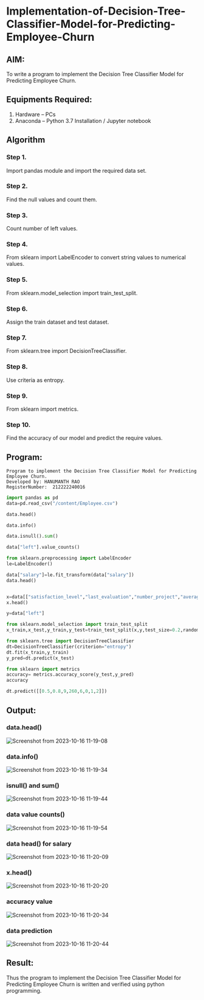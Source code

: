 # Implementation-of-Decision-Tree-Classifier-Model-for-Predicting-Employee-Churn

## AIM:
To write a program to implement the Decision Tree Classifier Model for Predicting Employee Churn.

## Equipments Required:
1. Hardware – PCs
2. Anaconda – Python 3.7 Installation / Jupyter notebook

## Algorithm

### Step 1.
Import pandas module and import the required data set.

### Step 2.
Find the null values and count them.

### Step 3.
Count number of left values.

### Step 4.
From sklearn import LabelEncoder to convert string values to numerical values.

### Step 5.
From sklearn.model_selection import train_test_split.

### Step 6.
Assign the train dataset and test dataset.

### Step 7.
From sklearn.tree import DecisionTreeClassifier.

### Step 8.
Use criteria as entropy.

### Step 9.
From sklearn import metrics. 

### Step 10.
Find the accuracy of our model and predict the require values.

## Program:
```
Program to implement the Decision Tree Classifier Model for Predicting Employee Churn.
Developed by: HANUMANTH RAO
RegisterNumber:  212222240016
```
```python
import pandas as pd
data=pd.read_csv("/content/Employee.csv")

data.head()

data.info()

data.isnull().sum()

data["left"].value_counts()

from sklearn.preprocessing import LabelEncoder
le=LabelEncoder()

data["salary"]=le.fit_transform(data["salary"])
data.head()


x=data[["satisfaction_level","last_evaluation","number_project","average_montly_hours","time_spend_company","Work_accident","promotion_last_5years","salary"]]
x.head()

y=data["left"]

from sklearn.model_selection import train_test_split
x_train,x_test,y_train,y_test=train_test_split(x,y,test_size=0.2,random_state=100)

from sklearn.tree import DecisionTreeClassifier
dt=DecisionTreeClassifier(criterion="entropy")
dt.fit(x_train,y_train)
y_pred=dt.predict(x_test)

from sklearn import metrics
accuracy= metrics.accuracy_score(y_test,y_pred)
accuracy

dt.predict([[0.5,0.8,9,260,6,0,1,2]])
```
## Output:

### data.head()
![Screenshot from 2023-10-16 11-19-08](https://github.com/Gchethankumar/Implementation-of-Decision-Tree-Classifier-Model-for-Predicting-Employee-Churn/assets/118348224/48655bcb-9d9e-4b1e-b3fc-e010e41d871d)


### data.info()
![Screenshot from 2023-10-16 11-19-34](https://github.com/Gchethankumar/Implementation-of-Decision-Tree-Classifier-Model-for-Predicting-Employee-Churn/assets/118348224/11f09b30-13ab-4ab1-80ef-aa64ecd564f3)


### isnull() and sum()
![Screenshot from 2023-10-16 11-19-44](https://github.com/Gchethankumar/Implementation-of-Decision-Tree-Classifier-Model-for-Predicting-Employee-Churn/assets/118348224/2d6df42f-8ffb-4ff2-97cd-4c4f617bedee)


### data value counts()
![Screenshot from 2023-10-16 11-19-54](https://github.com/Gchethankumar/Implementation-of-Decision-Tree-Classifier-Model-for-Predicting-Employee-Churn/assets/118348224/756bd98e-eb24-418e-852a-eaf9bd001349)


### data head() for salary
![Screenshot from 2023-10-16 11-20-09](https://github.com/Gchethankumar/Implementation-of-Decision-Tree-Classifier-Model-for-Predicting-Employee-Churn/assets/118348224/301a39b0-d524-4fa0-8463-cfbe651367eb)


### x.head()
![Screenshot from 2023-10-16 11-20-20](https://github.com/Gchethankumar/Implementation-of-Decision-Tree-Classifier-Model-for-Predicting-Employee-Churn/assets/118348224/9f5db096-b94e-4c13-aaac-6283409b5622)


### accuracy value
![Screenshot from 2023-10-16 11-20-34](https://github.com/Gchethankumar/Implementation-of-Decision-Tree-Classifier-Model-for-Predicting-Employee-Churn/assets/118348224/0b2c0de5-81a6-4dd6-9ed4-ce52f1629d3d)


### data prediction
![Screenshot from 2023-10-16 11-20-44](https://github.com/Gchethankumar/Implementation-of-Decision-Tree-Classifier-Model-for-Predicting-Employee-Churn/assets/118348224/577d873a-32dc-488a-b94a-bd0ca4513346)


## Result:
Thus the program to implement the  Decision Tree Classifier Model for Predicting Employee Churn is written and verified using python programming.
